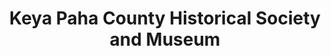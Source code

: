 ---
layout: repo
title: "Keya Paha County Historical Society and Museum"
id: 11827
permalink: repos/11827/
---